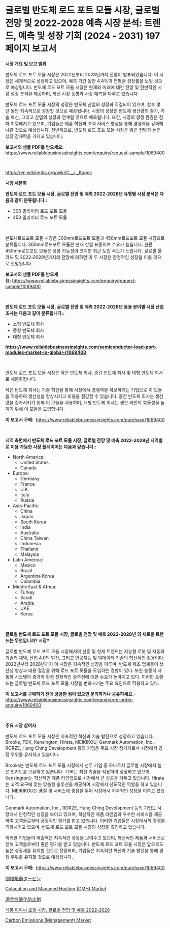 <p><h1>글로벌 반도체 로드 포트 모듈 시장, 글로벌 전망 및 2022-2028 예측 시장 분석: 트렌드, 예측 및 성장 기회 (2024 - 2031) 197 페이지 보고서</h1></p><p><strong>시장 개요 및 보고 범위</strong></p>
<p><p>반도체 로드 포트 모듈 시장은 2022년부터 2028년까지 전망이 발표되었습니다. 이 시장은 세계적으로 성장하고 있으며, 예측 기간 동안 4.4%의 연평균 성장률을 보일 것으로 예상됩니다. 반도체 로드 포트 모듈 시장은 현재와 미래에 대한 전망 및 전반적인 시장 성장 분석을 제공하며, 최신 시장 동향과 시장 예측을 다루고 있습니다.</p><p>반도체 로드 포트 모듈 시장의 성장은 반도체 산업의 성장과 직결되어 있으며, 향후 몇 년 동안 지속적으로 성장할 것으로 예상됩니다. 시장의 성장은 반도체 생산량의 증가, 기술 혁신, 그리고 산업의 성장과 연계될 것으로 예측됩니다. 또한, 시장의 경쟁 환경은 점차 치열해지고 있으며, 기업들은 제품 혁신과 고객 서비스 향상을 통해 경쟁력을 강화해 나갈 것으로 예상됩니다. 전반적으로, 반도체 로드 포트 모듈 시장은 밝은 전망과 높은 성장 잠재력을 가지고 있습니다.</p></p>
<p><strong>보고서의 샘플 PDF를 받으세요:</strong> <a href="https://www.reliablebusinessinsights.com/enquiry/request-sample/1069400">https://www.reliablebusinessinsights.com/enquiry/request-sample/1069400</a></p>
<p>&nbsp;</p>
<p><a href="https://en.wikipedia.org/wiki/C._J._Kupec">https://en.wikipedia.org/wiki/C._J._Kupec</a></p>
<p><strong>시장 세분화</strong></p>
<p><strong>반도체 로드 포트 모듈 시장, 글로벌 전망 및 예측 2022-2028년 유형별 시장 분석은 다음과 같이 분류됩니다.:</strong></p>
<p><ul><li>300 밀리미터 로드 포트 모듈</li><li>450 밀리미터 로드 포트 모듈</li></ul></p>
<p>&nbsp;</p>
<p><p>반도체로드포트 모듈 시장은 300mm로드포트 모듈과 450mm로드포트 모듈 시장으로 분류됩니다. 300mm로드포트 모듈은 현재 산업 표준이며 수요가 높습니다. 한편 450mm로드포트 모듈은 성장 가능성이 크지만 최근 도입 속도가 느립니다. 글로벌 올려드 및 2022-2028년까지의 전망에 의하면 이 두 시장은 안정적인 성장을 이룰 것으로 전망됩니다.</p></p>
<p><strong>보고서의 샘플 PDF를 받으세요:</strong>&nbsp;<a href="https://www.reliablebusinessinsights.com/enquiry/request-sample/1069400">https://www.reliablebusinessinsights.com/enquiry/request-sample/1069400</a></p>
<p>&nbsp;</p>
<p><strong> 반도체 로드 포트 모듈 시장, 글로벌 전망 및 예측 2022-2028년 응용 분야별 시장 산업 조사는 다음과 같이 분류됩니다.:</strong></p>
<p><ul><li>소형 반도체 회사</li><li>중형 반도체 회사</li><li>대형 반도체 회사</li></ul></p>
<p><strong><a href="https://www.reliablebusinessinsights.com/semiconductor-load-port-modules-market-in-global-r1069400">https://www.reliablebusinessinsights.com/semiconductor-load-port-modules-market-in-global-r1069400</a></strong></p>
<p>&nbsp;</p>
<p><p>반도체 로드 포트 모듈 시장은 작은 반도체 회사, 중간 반도체 회사 및 대형 반도체 회사로 세분화됩니다. </p><p>작은 반도체 회사는 기술 혁신을 통해 시장에서 경쟁력을 확보하려는 기업으로 이 모듈을 적용하여 생산성을 향상시키고 비용을 절감할 수 있습니다. 중간 반도체 회사는 생산량을 증가시키기 위해 이 모듈을 사용하며, 대형 반도체 회사는 생산 라인의 효율성을 높이기 위해 이 모듈을 도입합니다.</p></p>
<p><strong>이 보고서 구매:</strong>&nbsp; <a href="https://www.reliablebusinessinsights.com/purchase/1069400">https://www.reliablebusinessinsights.com/purchase/1069400</a></p>
<p>&nbsp;</p>
<p><strong>지역 측면에서 반도체 로드 포트 모듈 시장, 글로벌 전망 및 예측 2022-2028년 지역별로 이용 가능한 시장 플레이어는 다음과 같습니다.:</strong></p>
<p><ul>
    <li>
        North America:
        <ul>
            <li>United States</li>
            <li>Canada</li>
        </ul>
    </li>
    <li>
        Europe:
        <ul>
            <li>Germany</li>
            <li>France</li>
            <li>U.K.</li>
            <li>Italy</li>
            <li>Russia</li>
        </ul>
    </li>
    <li>
        Asia-Pacific:
        <ul>
            <li>China</li>
            <li>Japan</li>
            <li>South Korea</li>
            <li>India</li>
            <li>Australia</li>
            <li>China Taiwan</li>
            <li>Indonesia</li>
            <li>Thailand</li>
            <li>Malaysia</li>
        </ul>
    </li>
    <li>
        Latin America:
        <ul>
            <li>Mexico</li>
            <li>Brazil</li>
            <li>Argentina Korea</li>
            <li>Colombia</li>
        </ul>
    </li>
    <li>
        Middle East & Africa:
        <ul>
            <li>Turkey</li>
            <li>Saudi</li>
            <li>Arabia</li>
            <li>UAE</li>
            <li>Korea</li>
        </ul>
    </li>
    </ul></p>
<p>&nbsp;</p>
<p><strong>글로벌 반도체 로드 포트 모듈 시장, 글로벌 전망 및 예측 2022-2028년 의 새로운 트렌드는 무엇입니까? 시장?</strong></p>
<p><p>글로벌 반도체 로드 포트 모듈 시장에서의 신흥 및 현재 트렌드는 지능형 로봇 및 자동화 기술의 채택, 산업 4.0의 발전, 그리고 인공지능 및 빅데이터 기술의 혁신적인 활용이다. 2022년부터 2028년까지 이 시장은 지속적인 성장을 이루며, 반도체 제조 업체들이 생산성 향상과 비용 절감을 위해 로드 포트 모듈을 도입하는 경향이 있다. 또한 능동식 자동화 시스템의 증가와 환경 친화적인 솔루션에 대한 수요가 높아지고 있다. 이러한 트렌드는 글로벌 반도체 로드 포트 모듈 시장을 변화시키는 주요 요인으로 작용하고 있다.</p></p>
<p><strong>이 보고서를 구매하기 전에 궁금한 점이 있으면 문의하거나 공유하세요.</strong>- <a href="https://www.reliablebusinessinsights.com/enquiry/pre-order-enquiry/1069400">https://www.reliablebusinessinsights.com/enquiry/pre-order-enquiry/1069400</a></p>
<p>&nbsp;</p>
<p><strong>주요 시장 참여자</strong></p>
<p><p>반도체 로드 포트 모듈 시장은 지속적인 혁신과 기술 발전으로 성장하고 있습니다. Brooks, TDK, Kensington, Hirata, MEIKIKOU, Genmark Automation, Inc., RORZE, Hung Ching Development 등의 기업은 주요 시장 참가자로서 시장에서 경쟁 우위를 유지하고 있습니다.</p><p>Brooks는 반도체 로드 포트 모듈 시장에서 선두 기업 중 하나로서 글로벌 시장에서 높은 인지도를 보유하고 있습니다. TDK는 최신 기술을 적용하여 성장하고 있으며, Kensington는 혁신적인 제품 라인업으로 시장에서 큰 성공을 거두고 있습니다. Hirata는 고객 요구에 맞는 맞춤형 솔루션을 제공하여 시장에서 선도적인 역할을 하고 있습니다. MEIKIKOU는 품질 및 서비스에 중점을 두어 시장에서 지속적인 성장을 이루고 있습니다.</p><p>Genmark Automation, Inc., RORZE, Hung Ching Development 등의 기업도 시장에서 안정적인 성장을 보이고 있으며, 혁신적인 제품 라인업과 우수한 서비스를 제공하여 고객들로부터 긍정적인 평가를 받고 있습니다. 이러한 기업들은 시장에서의 경쟁을 격화시키고 있으며, 반도체 로드 포트 모듈 시장의 성장을 촉진하고 있습니다.</p><p>이러한 기업들의 매출액은 지속적인 성장을 보여주고 있으며, 혁신적인 제품과 서비스로 인해 고객들로부터 좋은 평가를 받고 있습니다. 반도체 로드 포트 모듈 시장은 앞으로도 높은 성장세를 유지할 것으로 전망되며, 기업들은 지속적인 혁신과 기술 발전을 통해 경쟁 우위를 유지할 것으로 예상됩니다.</p></p>
<p><strong>이 보고서 구매:</strong>&nbsp;&nbsp;<a href="https://www.reliablebusinessinsights.com/purchase/1069400">https://www.reliablebusinessinsights.com/purchase/1069400</a></p>
<p><p><a href="https://github.com/roulaayoub-saad/Market-Research-Report-List-2/blob/main/6062376134184.md">間接駆動タービン</a></p><p><a href="https://github.com/vregtldg37/Market-Research-Report-List-1/blob/main/colocation-and-managed-hosting-cmh-market.md">Colocation and Managed Hosting (CMH) Market</a></p><p><a href="https://github.com/schmahlson/Market-Research-Report-List-2/blob/main/6638419134185.md">適合性酸化防止剤</a></p><p><a href="https://github.com/shampaakter36/Market-Research-Report-List-1/blob/main/4591546130856.md">식품 아마씨 오일 시장, 글로벌 전망 및 예측 2022-2028</a></p><p><a href="https://github.com/labibmmn112/Market-Research-Report-List-1/blob/main/carbon-emissions-management-market.md">Carbon Emissions (Management) Market</a></p></p>